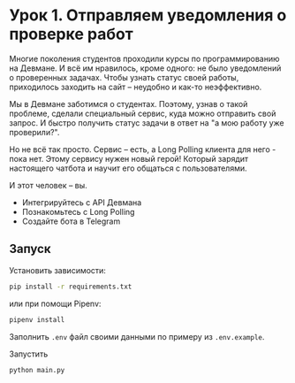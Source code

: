 # Урок 1. Отправляем уведомления о проверке работ

Многие поколения студентов проходили курсы по программированию на Девмане. И всё им нравилось, кроме одного: не было уведомлений о проверенных задачах. Чтобы узнать статус своей работы, приходилось заходить на сайт – неудобно и как-то неэффективно.

Мы в Девмане заботимся о студентах. Поэтому, узнав о такой проблеме, сделали специальный сервис, куда можно отправить свой запрос. И быстро получить статус задачи в ответ на "а мою работу уже проверили?".

Но не всё так просто. Сервис – есть, а Long Polling клиента для него - пока нет. Этому сервису нужен новый герой! Который зарядит настоящего чатбота и научит его общаться с пользователями.

И этот человек – вы.

* Интегрируйтесь с API Девмана
* Познакомьтесь с Long Polling
* Создайте бота в Telegram

## Запуск

Установить зависимости:
```bash
pip install -r requirements.txt
```
или при помощи Pipenv:
```bash
pipenv install
```

Заполнить `.env` файл своими данными по примеру из `.env.example`.

Запустить
```bash
python main.py
```